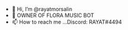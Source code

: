 - 👋 Hi, I’m @rayatmorsalin
- 👀 OWNER OF FLORA MUSIC BOT
- 📫 How to reach me ...Discord: RAYAT#4494

<!---
rayatmorsalin/rayatmorsalin is a ✨ special ✨ repository because its `README.md` (this file) appears on your GitHub profile.
You can click the Preview link to take a look at your changes.
--->
